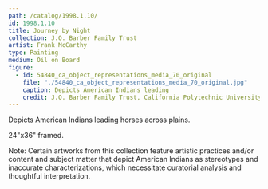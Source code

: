 ```yaml
---
path: /catalog/1998.1.10/
id: 1998.1.10
title: Journey by Night
collection: J.O. Barber Family Trust
artist: Frank McCarthy
type: Painting
medium: Oil on Board
figure:
  - id: 54840_ca_object_representations_media_70_original
    file: "./54840_ca_object_representations_media_70_original.jpg"
    caption: Depicts American Indians leading
    credit: J.O. Barber Family Trust, California Polytechnic University\nThe images associated with the objects on this website are protected under United States copyright laws. We are pleased to share these materials as an educational resource for the public for non-commercial, educational and personal use only, or for fair use as defined by law.
---
```

Depicts American Indians leading horses across plains. 

24"x36"
framed.

Note: Certain artworks from this collection feature artistic practices and/or content and subject matter that depict American Indians as stereotypes and inaccurate characterizations, which necessitate curatorial analysis and thoughtful interpretation.
